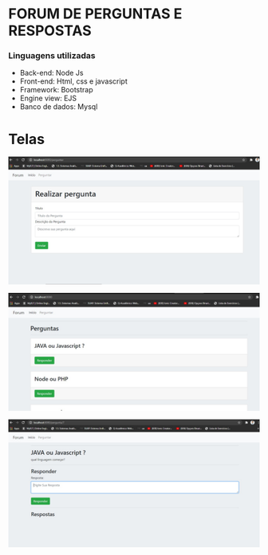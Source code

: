 # FORUM DE PERGUNTAS E RESPOSTAS

### Linguagens utilizadas
- Back-end: Node Js
- Front-end: Html, css e javascript
- Framework: Bootstrap
- Engine view: EJS 
- Banco de dados: Mysql
# Telas
 ![img1](https://github.com/danrleyney2210/Forum_pergunta_em_NodeJs/blob/main/public/img/img1.jpg)
 
 ![img2](https://github.com/danrleyney2210/Forum_pergunta_em_NodeJs/blob/main/public/img/img2.jpg)
 
  ![img3](https://github.com/danrleyney2210/Forum_pergunta_em_NodeJs/blob/main/public/img/img3.jpg)
